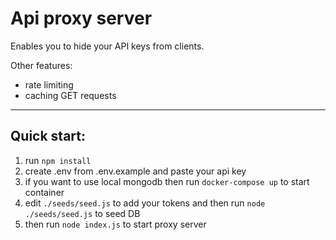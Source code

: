 # Api proxy server

Enables you to hide your API keys from clients.

Other features:
- rate limiting
- caching GET requests

-----------

## Quick start:

1. run ```npm install```
2. create .env from .env.example and paste your api key
3. if you want to use local mongodb then run ```docker-compose up``` to start container
4. edit `./seeds/seed.js` to add your tokens and then run ```node ./seeds/seed.js``` to seed DB
5. then run ```node index.js``` to start proxy server
